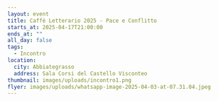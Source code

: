 ```yaml
---
layout: event
title: Caffè Letterario 2025 - Pace e Conflitto
starts_at: 2025-04-17T21:00:00
ends_at: ""
all_day: false
tags:
  - Incontro
location:
  city: Abbiategrasso
  address: Sala Corsi del Castello Visconteo
thumbnail: images/uploads/incontro1.png
flyer: images/uploads/whatsapp-image-2025-04-03-at-07.31.04.jpeg
---
```

